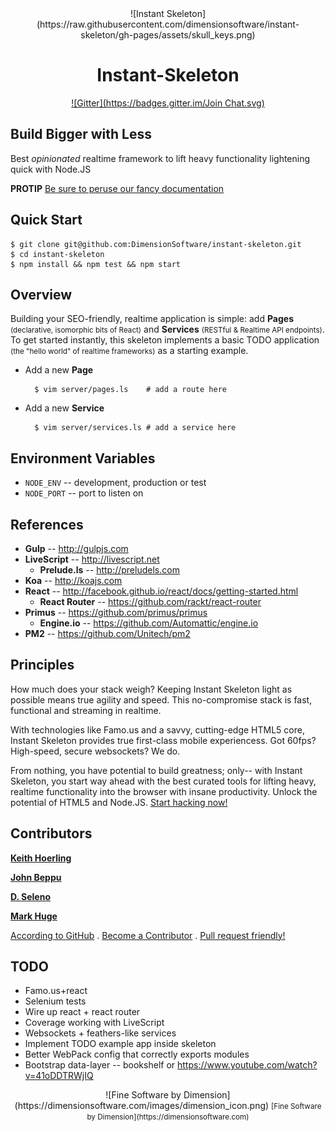 <center>
![Instant Skeleton](https://raw.githubusercontent.com/dimensionsoftware/instant-skeleton/gh-pages/assets/skull_keys.png)

Instant-Skeleton
================
[![Gitter](https://badges.gitter.im/Join Chat.svg)](https://gitter.im/DimensionSoftware/instant-skeleton?utm_source=badge&utm_medium=badge&utm_campaign=pr-badge&utm_content=badge)
</center>

Build Bigger with Less
----------------------
Best _opinionated_ realtime framework to lift heavy functionality lightening quick with Node.JS

**PROTIP** [Be sure to peruse our fancy documentation](http://dimensionsoftware.github.io/instant-skeleton)

## Quick Start

    $ git clone git@github.com:DimensionSoftware/instant-skeleton.git
    $ cd instant-skeleton
    $ npm install && npm test && npm start

## Overview

Building your SEO-friendly, realtime application is simple: add **Pages** <small>(declarative, isomorphic bits of React)</small> and **Services** <small>(RESTful & Realtime API endpoints)</small>.  To get started instantly, this skeleton implements a basic TODO application <small>(the "hello world" of realtime frameworks)</small> as a starting example.

* Add a new **Page**

        $ vim server/pages.ls    # add a route here

* Add a new **Service**

        $ vim server/services.ls # add a service here


## Environment Variables
* `NODE_ENV`  -- development, production or test
* `NODE_PORT` -- port to listen on

## References
* **Gulp** -- http://gulpjs.com
* **LiveScript** -- http://livescript.net
    * **Prelude.ls** -- http://preludels.com
* **Koa** -- http://koajs.com
* **React** -- http://facebook.github.io/react/docs/getting-started.html
    * **React Router** -- https://github.com/rackt/react-router
* **Primus** -- https://github.com/primus/primus
    * **Engine.io** -- https://github.com/Automattic/engine.io
* **PM2** -- https://github.com/Unitech/pm2

## Principles

How much does your stack weigh?  Keeping Instant Skeleton light as possible means true agility and speed.  This no-compromise stack is fast, functional and streaming in realtime.

With technologies like Famo.us and a savvy, cutting-edge HTML5 core, Instant Skeleton provides true first-class mobile experiencess.  Got 60fps?  High-speed, secure websockets?  We do.

From nothing, you have potential to build greatness; only-- with Instant Skeleton, you start way ahead with the best
curated tools for lifting heavy, realtime functionality into the browser with insane productivity.  Unlock the
potential of HTML5 and Node.JS.  [Start hacking now!](https://github.com/DimensionSoftware/instant-skeleton/fork)

## Contributors

[**Keith Hoerling**](https://github.com/khoerling)

[**John Beppu**](https://github.com/beppu)

[**D. Seleno**](https://github.com/onelesd)

[**Mark Huge**](https://github.com/markhuge)


[According to GitHub](https://github.com/DimensionSoftware/instant-skeleton/graphs/contributors) . [Become a Contributor](https://github.com/DimensionSoftware/instant-skeleton/fork) .  [Pull request friendly!](https://github.com/DimensionSoftware/instant-skeleton/fork)

## TODO
* Famo.us+react
* Selenium tests
* Wire up react + react router
* Coverage working with LiveScript
* Websockets + feathers-like services
* Implement TODO example app inside skeleton
* Better WebPack config that correctly exports modules
* Bootstrap data-layer -- bookshelf or https://www.youtube.com/watch?v=41oDDTRWjIQ


<center>
![Fine Software by Dimension](https://dimensionsoftware.com/images/dimension_icon.png)

<small>
[Fine Software by Dimension](https://dimensionsoftware.com)
</small>
</center>

